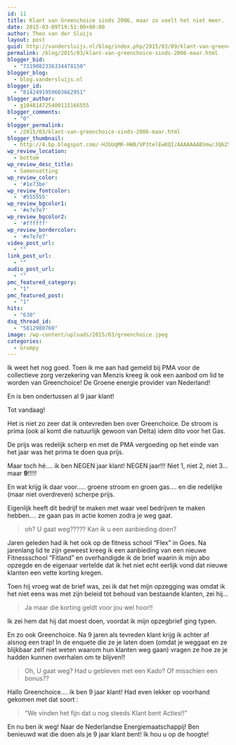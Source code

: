 ```yaml
---
id: 11
title: Klant van Greenchoice sinds 2006, maar zo voelt het niet meer.
date: 2015-03-09T19:51:00+00:00
author: Theo van der Sluijs
layout: post
guid: http://vandersluijs.nl/blog/index.php/2015/03/09/klant-van-greenchoice-sinds-2006-maar/
permalink: /blog/2015/03/klant-van-greenchoice-sinds-2006-maar.html
blogger_bid:
  - "7319082336334478150"
blogger_blog:
  - blog.vandersluijs.nl
blogger_id:
  - "8142491959603662951"
blogger_author:
  - g104814725400115166555
blogger_comments:
  - "0"
blogger_permalink:
  - /2015/03/klant-van-greenchoice-sinds-2006-maar.html
blogger_thumbnail:
  - http://4.bp.blogspot.com/-HJbUqMK-HW8/VP3telEwKQI/AAAAAAABSmw/JQ62S8CGHic/s1600/greenchoice.jpeg
wp_review_location:
  - bottom
wp_review_desc_title:
  - Samenvatting
wp_review_color:
  - '#1e73be'
wp_review_fontcolor:
  - '#555555'
wp_review_bgcolor1:
  - '#e7e7e7'
wp_review_bgcolor2:
  - '#ffffff'
wp_review_bordercolor:
  - '#e7e7e7'
video_post_url:
  - ""
link_post_url:
  - ""
audio_post_url:
  - ""
pmc_featured_category:
  - "1"
pmc_featured_post:
  - "1"
hits:
  - "630"
dsq_thread_id:
  - "5812980760"
image: /wp-content/uploads/2015/03/greenchoice.jpeg
categories:
  - Grumpy
---
```

<div class="separator" style="clear: both; text-align: left;">
  Ik weet het nog goed. Toen ik me aan had gemeld bij PMA voor de collectieve zorg verzekering van Menzis kreeg ik ook een aanbod om lid te worden van Greenchoice! De Groene energie provider van Nederland!
</div>

En is ben ondertussen al 9 jaar klant!

Tot vandaag!
  
<!--more-->

Het is niet zo zeer dat ik ontevreden ben over Greenchoice. De stroom is prima (ook al komt die natuurlijk gewoon van Delta) idem dito voor het Gas.

De prijs was redelijk scherp en met de PMA vergoeding op het einde van het jaar was het prima te doen qua prijs.

Maar toch hé&#8230;. ik ben NEGEN jaar klant! NEGEN jaar!!! Niet 1, niet 2, niet 3&#8230; maar **9**!!!!!

En wat krijg ik daar voor&#8230;.. groene stroom en groen gas&#8230;. en die redelijke (maar niet overdreven) scherpe prijs.

Eigenlijk heeft dit bedrijf te maken met waar veel bedrijven te maken hebben&#8230;. ze gaan pas in actie komen zodra je weg gaat.

<blockquote class="tr_bq">
  <p>
    oh? U gaat weg????? Kan ik u een aanbieding doen?
  </p>
</blockquote>

Jaren geleden had ik het ook op de fitness school &#8220;Flex&#8221; in Goes. Na jarenlang lid te zijn geweest kreeg ik een aanbieding van een nieuwe Fitnessschool &#8220;Fitland&#8221; en overhandigde ik de brief waarin ik mijn abo opzegde en de eigenaar vertelde dat ik het niet echt eerlijk vond dat nieuwe klanten een vette korting kregen.

Toen hij vroeg wat de brief was, zei ik dat het mijn opzegging was omdat ik het niet eens was met zijn beleid tot behoud van bestaande klanten, zei hij&#8230;

<blockquote class="tr_bq">
  <p>
    Ja maar die korting geldt voor jou wel hoor!!
  </p>
</blockquote>

Ik zei hem dat hij dat moest doen, voordat ik mijn opzegbrief ging typen.

En zo ook Greenchoice. Na 9 jaren als tevreden klant krijg ik achter af alsnog een trap! In de enquete die ze je laten doen (omdat je weggaat en ze blijkbaar zelf niet weten waarom hun klanten weg gaan) vragen ze hoe ze je hadden kunnen overhalen om te blijven!!

<blockquote class="tr_bq">
  <p>
    Oh, U gaat weg? Had u gebleven met een Kado? Of misschien een bonus??
  </p>
</blockquote>

Hallo Greenchoice&#8230;. ik ben 9 jaar klant! Had even lekker op voorhand gekomen met dat soort :

<blockquote class="tr_bq">
  <p>
    &#8220;We vinden het fijn dat u nog steeds Klant bent Acties!!&#8221;
  </p>
</blockquote>

En nu ben ik weg! Naar de Nederlandse Energiemaatschappij! Ben benieuwd wat die doen als je 9 jaar klant bent! Ik hou u op de hoogte!
